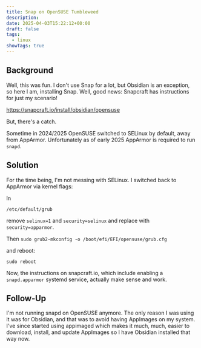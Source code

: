 ```yaml
---
title: Snap on OpenSUSE Tumbleweed
description: 
date: 2025-04-03T15:22:12+00:00
draft: false
tags:
  - linux
showTags: true
---
```

## Background

Well, this was fun.  I don't use Snap for a lot, but Obsidian is an exception, so here I am, installing Snap.  Well, good news: Snapcraft has instructions for just my scenario!

https://snapcraft.io/install/obsidian/opensuse

But, there's a catch. 

Sometime in 2024/2025 OpenSUSE switched to SELinux by default, away from AppArmor. Unfortunately as of early 2025 AppArmor is required to run `snapd`. 

## Solution

For the time being, I'm not messing with SELinux.  I switched back to AppArmor via kernel flags:

In 

`/etc/default/grub` 

remove `selinux=1` and `security=selinux` and replace with `security=apparmor`.  

Then `sudo grub2-mkconfig -o /boot/efi/EFI/opensuse/grub.cfg`

and reboot:

`sudo reboot`

Now, the instructions on snapcraft.io, which include enabling a `snapd.apparmor` systemd service, actually make sense and work. 

## Follow-Up

I'm not running snapd on OpenSUSE anymore.  The only reason I was using it was for Obsidian, and that was to avoid having AppImages on my system. I've since started using appimaged which makes it much, much, easier to download, install, and update AppImages so I have Obsidian installed that way now.